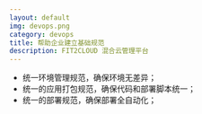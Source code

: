 ```yaml
---
layout: default
img: devops.png
category: devops
title: 帮助企业建立基础规范
description: FIT2CLOUD 混合云管理平台
---
```


 * 统一环境管理规范，确保环境无差异；
 * 统一的应用打包规范，确保代码和部署脚本统一；
 * 统一的部署规范，确保部署全自动化；
